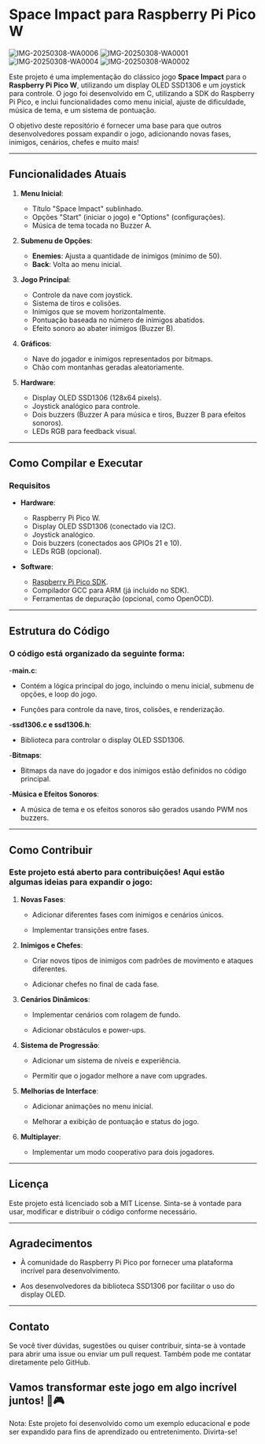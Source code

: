 # Space Impact para Raspberry Pi Pico W

![IMG-20250308-WA0006](https://github.com/user-attachments/assets/a1b65f21-927b-4c58-af9e-85b267c4c60a)
![IMG-20250308-WA0001](https://github.com/user-attachments/assets/ef8e1073-c7fe-4063-9300-590f8c515ddc)
![IMG-20250308-WA0004](https://github.com/user-attachments/assets/5def733d-9cbb-435b-8bec-0b3d49b89cf0)
![IMG-20250308-WA0002](https://github.com/user-attachments/assets/ad1cd551-ea35-4818-aa2b-b73e8a65a05b)

Este projeto é uma implementação do clássico jogo **Space Impact** para o **Raspberry Pi Pico W**, utilizando um display OLED SSD1306 e um joystick para controle. O jogo foi desenvolvido em C, utilizando a SDK do Raspberry Pi Pico, e inclui funcionalidades como menu inicial, ajuste de dificuldade, música de tema, e um sistema de pontuação.

O objetivo deste repositório é fornecer uma base para que outros desenvolvedores possam expandir o jogo, adicionando novas fases, inimigos, cenários, chefes e muito mais!

---

## Funcionalidades Atuais

1. **Menu Inicial**:
   - Título "Space Impact" sublinhado.
   - Opções "Start" (iniciar o jogo) e "Options" (configurações).
   - Música de tema tocada no Buzzer A.

2. **Submenu de Opções**:
   - **Enemies**: Ajusta a quantidade de inimigos (mínimo de 50).
   - **Back**: Volta ao menu inicial.

3. **Jogo Principal**:
   - Controle da nave com joystick.
   - Sistema de tiros e colisões.
   - Inimigos que se movem horizontalmente.
   - Pontuação baseada no número de inimigos abatidos.
   - Efeito sonoro ao abater inimigos (Buzzer B).

4. **Gráficos**:
   - Nave do jogador e inimigos representados por bitmaps.
   - Chão com montanhas geradas aleatoriamente.

5. **Hardware**:
   - Display OLED SSD1306 (128x64 pixels).
   - Joystick analógico para controle.
   - Dois buzzers (Buzzer A para música e tiros, Buzzer B para efeitos sonoros).
   - LEDs RGB para feedback visual.

---

## Como Compilar e Executar

### Requisitos

- **Hardware**:
  - Raspberry Pi Pico W.
  - Display OLED SSD1306 (conectado via I2C).
  - Joystick analógico.
  - Dois buzzers (conectados aos GPIOs 21 e 10).
  - LEDs RGB (opcional).

- **Software**:
  - [Raspberry Pi Pico SDK](https://github.com/raspberrypi/pico-sdk).
  - Compilador GCC para ARM (já incluído no SDK).
  - Ferramentas de depuração (opcional, como OpenOCD).

---

## Estrutura do Código

### O código está organizado da seguinte forma:

-**main.c**:

   - Contém a lógica principal do jogo, incluindo o menu inicial, submenu de opções, e loop do jogo.

   - Funções para controle da nave, tiros, colisões, e renderização.

-**ssd1306.c e ssd1306.h**:

   - Biblioteca para controlar o display OLED SSD1306.

-**Bitmaps**:

   - Bitmaps da nave do jogador e dos inimigos estão definidos no código principal.

-**Música e Efeitos Sonoros**:

   - A música de tema e os efeitos sonoros são gerados usando PWM nos buzzers.

---

## Como Contribuir

### Este projeto está aberto para contribuições! Aqui estão algumas ideias para expandir o jogo:

1. **Novas Fases**:

   - Adicionar diferentes fases com inimigos e cenários únicos.

   - Implementar transições entre fases.

2. **Inimigos e Chefes**:

   - Criar novos tipos de inimigos com padrões de movimento e ataques diferentes.

   - Adicionar chefes no final de cada fase.

3. **Cenários Dinâmicos**:

   - Implementar cenários com rolagem de fundo.

   - Adicionar obstáculos e power-ups.

4. **Sistema de Progressão**:

   - Adicionar um sistema de níveis e experiência.

   - Permitir que o jogador melhore a nave com upgrades.

5. **Melhorias de Interface**:

   - Adicionar animações no menu inicial.

   - Melhorar a exibição de pontuação e status do jogo.

6. **Multiplayer**:

   - Implementar um modo cooperativo para dois jogadores.

---

## Licença
   Este projeto está licenciado sob a MIT License. Sinta-se à vontade para usar, modificar e distribuir o código conforme necessário.

---

## Agradecimentos

   - À comunidade do Raspberry Pi Pico por fornecer uma plataforma incrível para desenvolvimento.

   - Aos desenvolvedores da biblioteca SSD1306 por facilitar o uso do display OLED.

---

## Contato

   Se você tiver dúvidas, sugestões ou quiser contribuir, sinta-se à vontade para abrir uma issue ou enviar um pull request. Também pode me contatar diretamente pelo GitHub.

Vamos transformar este jogo em algo incrível juntos! 🚀🎮
-
Nota: Este projeto foi desenvolvido como um exemplo educacional e pode ser expandido para fins de aprendizado ou entretenimento. Divirta-se!
